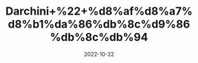 ---
title: 'Darchini+%22+%d8%af%d8%a7%d8%b1%da%86%db%8c%d9%86%db%8c%db%94'
date: '2022-10-22' 
metatag: '' 
inventory: '0' 
draft: false 
# meta description 
shortDescripton: 'Cinnamon+%22+it+is+anti-viral%2c+anti-bacterial+and+anti-fungal+and+may+support+gut+health.+'
description: 'Spices+%d9%85%d8%b5%d8%a7%d9%84%d8%ad%db%92'
longdescription: ''
featured: False
# product Price
price: '50.0'
# Product Short Description
shortDescription: 'Cinnamon+%22+it+is+anti-viral%2c+anti-bacterial+and+anti-fungal+and+may+support+gut+health.+'
productID: '0E3A728D-1529-ED11-9968-005056B3A416'
type: 'products'
category: 'Spices+%d9%85%d8%b5%d8%a7%d9%84%d8%ad%db%92' 
thumnailproduct: 'https://eraconnect.blob.core.windows.net/product-images/aminsaddiquidawakhana/0E3A728D-1529-ED11-9968-005056B3A416.webp' 
images:
  - image: 'https://eraconnect.blob.core.windows.net/product-images/aminsaddiquidawakhana/0E3A728D-1529-ED11-9968-005056B3A416.webp'  
Variants:
---